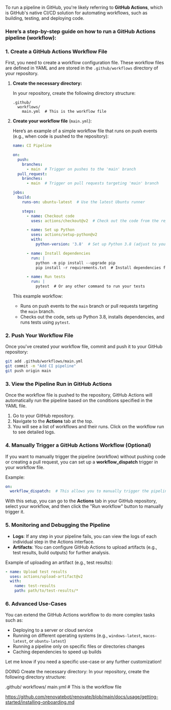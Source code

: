 To run a pipeline in GitHub, you're likely referring to **GitHub Actions**, which is GitHub's native CI/CD solution for automating workflows, such as building, testing, and deploying code.

### Here’s a step-by-step guide on how to run a GitHub Actions pipeline (workflow): 

### 1. **Create a GitHub Actions Workflow File**

First, you need to create a workflow configuration file. These workflow files are defined in YAML and are stored in the `.github/workflows` directory of your repository.

1. **Create the necessary directory:**

   In your repository, create the following directory structure:

   ```
   .github/
     workflows/
       main.yml  # This is the workflow file
   ```

2. **Create your workflow file** (`main.yml`):

   Here’s an example of a simple workflow file that runs on push events (e.g., when code is pushed to the repository):

   ```yaml
   name: CI Pipeline

   on:
     push:
       branches:
         - main  # Trigger on pushes to the 'main' branch
     pull_request:
       branches:
         - main  # Trigger on pull requests targeting 'main' branch

   jobs:
     build:
       runs-on: ubuntu-latest  # Use the latest Ubuntu runner

       steps:
         - name: Checkout code
           uses: actions/checkout@v2  # Check out the code from the repository

         - name: Set up Python
           uses: actions/setup-python@v2
           with:
             python-version: '3.8'  # Set up Python 3.8 (adjust to your needs)

         - name: Install dependencies
           run: |
             python -m pip install --upgrade pip
             pip install -r requirements.txt  # Install dependencies from 'requirements.txt'

         - name: Run tests
           run: |
             pytest  # Or any other command to run your tests
   ```

   This example workflow:
   - Runs on push events to the `main` branch or pull requests targeting the `main` branch.
   - Checks out the code, sets up Python 3.8, installs dependencies, and runs tests using `pytest`.

### 2. **Push Your Workflow File**

Once you've created your workflow file, commit and push it to your GitHub repository:

```bash
git add .github/workflows/main.yml
git commit -m "Add CI pipeline"
git push origin main
```

### 3. **View the Pipeline Run in GitHub Actions**

Once the workflow file is pushed to the repository, GitHub Actions will automatically run the pipeline based on the conditions specified in the YAML file.

1. Go to your GitHub repository.
2. Navigate to the **Actions** tab at the top.
3. You will see a list of workflows and their runs. Click on the workflow run to see detailed logs.

### 4. **Manually Trigger a GitHub Actions Workflow (Optional)**

If you want to manually trigger the pipeline (workflow) without pushing code or creating a pull request, you can set up a **workflow_dispatch** trigger in your workflow file.

Example:

```yaml
on:
  workflow_dispatch:  # This allows you to manually trigger the pipeline
```

With this setup, you can go to the **Actions** tab in your GitHub repository, select your workflow, and then click the "Run workflow" button to manually trigger it.

### 5. **Monitoring and Debugging the Pipeline**

- **Logs**: If any step in your pipeline fails, you can view the logs of each individual step in the Actions interface.
- **Artifacts**: You can configure GitHub Actions to upload artifacts (e.g., test results, build outputs) for further analysis.

Example of uploading an artifact (e.g., test results):

```yaml
- name: Upload test results
  uses: actions/upload-artifact@v2
  with:
    name: test-results
    path: path/to/test-results/*
```

### 6. **Advanced Use-Cases**

You can extend the GitHub Actions workflow to do more complex tasks such as:
- Deploying to a server or cloud service
- Running on different operating systems (e.g., `windows-latest`, `macos-latest`, or `ubuntu-latest`)
- Running a pipeline only on specific files or directories changes
- Caching dependencies to speed up builds

Let me know if you need a specific use-case or any further customization!




DOING
Create the necessary directory:
In your repository, create the following directory structure:

.github/
  workflows/
    main.yml  # This is the workflow file



https://github.com/renovatebot/renovate/blob/main/docs/usage/getting-started/installing-onboarding.md